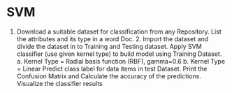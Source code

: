 # SVM
1. Download a suitable dataset for classification from any Repository. List the attributes and its type in a word Doc.   2. Import the dataset and divide the dataset in to Training and Testing dataset. Apply SVM classifier (use given kernel type) to build model using Training Dataset. a. Kernel Type = Radial basis function (RBF), gamma=0.6 b. Kernel Type = Linear Predict class label for data items in test Dataset. Print the Confusion Matrix and Calculate the accuracy of the predictions. Visualize the classifier results
